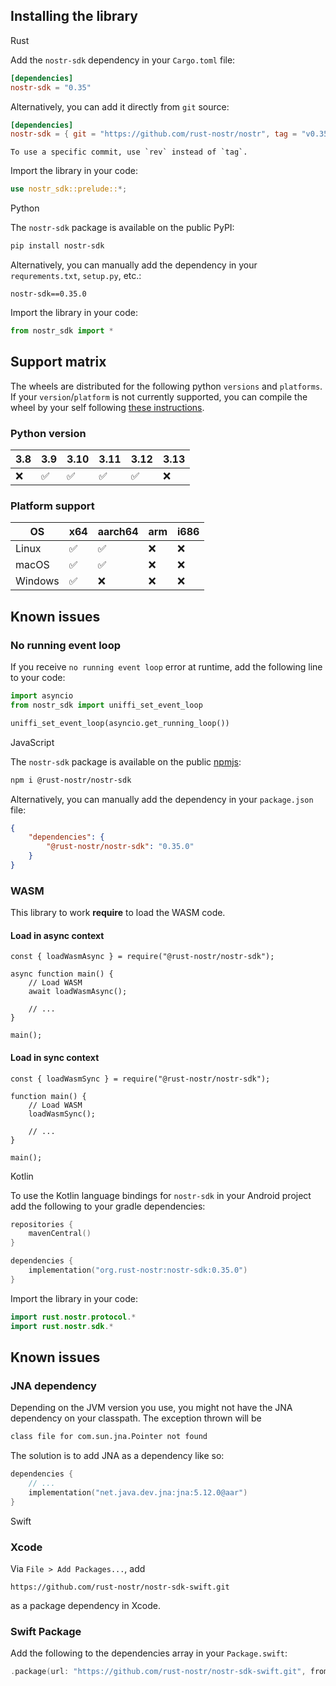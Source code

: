 ## Installing the library

<custom-tabs category="lang">

<div slot="title">Rust</div>
<section>

Add the `nostr-sdk` dependency in your `Cargo.toml` file:

```toml
[dependencies]
nostr-sdk = "0.35"
```

Alternatively, you can add it directly from `git` source:

```toml
[dependencies]
nostr-sdk = { git = "https://github.com/rust-nostr/nostr", tag = "v0.35.0" }
```

```admonish info
To use a specific commit, use `rev` instead of `tag`.
```

Import the library in your code:

```rust
use nostr_sdk::prelude::*;
```

</section>

<div slot="title">Python</div>
<section>

The `nostr-sdk` package is available on the public PyPI:

```bash
pip install nostr-sdk 
```

Alternatively, you can manually add the dependency in your `requrements.txt`, `setup.py`, etc.:

```
nostr-sdk==0.35.0
```

Import the library in your code:

```python
from nostr_sdk import *
```

## Support matrix

The wheels are distributed for the following python `versions` and `platforms`.
If your `version`/`platform` is not currently supported, you can compile the wheel by your self following [these instructions](https://github.com/rust-nostr/nostr/blob/master/bindings/nostr-sdk-ffi/README.md#python).

### Python version

| 3.8 | 3.9 | 3.10 | 3.11 | 3.12 | 3.13 |
| --- | --- | ---- | ---- | ---- | ---- |
| ❌  | ✅  |  ✅  |  ✅  |  ✅  |  ❌  |

### Platform support

|   OS       | x64 | aarch64 | arm | i686 |
| ---------- | --- | ------- | --- |------|
| Linux      | ✅  | ✅      | ❌  | ❌   |
| macOS      | ✅  | ✅      | ❌  | ❌   |
| Windows    | ✅  | ❌      | ❌  | ❌   |

## Known issues

### No running event loop

If you receive `no running event loop` error at runtime, add the following line to your code:

```python
import asyncio
from nostr_sdk import uniffi_set_event_loop

uniffi_set_event_loop(asyncio.get_running_loop())
```

</section>

<div slot="title">JavaScript</div>
<section>

The `nostr-sdk` package is available on the public [npmjs](https://npmjs.com):

```bash
npm i @rust-nostr/nostr-sdk
```

Alternatively, you can manually add the dependency in your `package.json` file:

```json
{
    "dependencies": {
        "@rust-nostr/nostr-sdk": "0.35.0"
    }
}
```

### WASM

This library to work **require** to load the WASM code.

#### Load in **async** context

```javascript,ignore
const { loadWasmAsync } = require("@rust-nostr/nostr-sdk");

async function main() {
    // Load WASM
    await loadWasmAsync();

    // ...
}

main();
```

#### Load in **sync** context

```javascript,ignore
const { loadWasmSync } = require("@rust-nostr/nostr-sdk");

function main() {
    // Load WASM
    loadWasmSync();

    // ...
}

main();
```

</section>

<div slot="title">Kotlin</div>
<section>

To use the Kotlin language bindings for `nostr-sdk` in your Android project add the following to your gradle dependencies:

```kotlin
repositories {
    mavenCentral()
}

dependencies { 
    implementation("org.rust-nostr:nostr-sdk:0.35.0")
}
```

Import the library in your code:

```kotlin
import rust.nostr.protocol.*
import rust.nostr.sdk.*
```

## Known issues

### JNA dependency

Depending on the JVM version you use, you might not have the JNA dependency on your classpath. The exception thrown will be

```bash
class file for com.sun.jna.Pointer not found
```

The solution is to add JNA as a dependency like so:

```kotlin
dependencies {
    // ...
    implementation("net.java.dev.jna:jna:5.12.0@aar")
}
```

</section>

<div slot="title">Swift</div>
<section>

### Xcode

Via `File > Add Packages...`, add

```
https://github.com/rust-nostr/nostr-sdk-swift.git
```

as a package dependency in Xcode.

### Swift Package

Add the following to the dependencies array in your `Package.swift`:

``` swift
.package(url: "https://github.com/rust-nostr/nostr-sdk-swift.git", from: "0.35.0"),
```

</section>
</custom-tabs>
